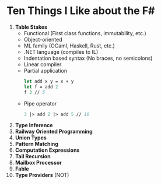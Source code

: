 # Ten Things I Like about the F#
1. **Table Stakes**
   - Functional (First class functions, immutability, etc.)
   - Object-oriented  
   - ML family (OCaml, Haskell, Rust, etc.)
   - .NET language (compiles to IL)      
   - Indentation based syntax (No braces, no semicolons)
   - Linear compiler
   - Partial application 
     ```fsharp
     let add x y = x + y
     let f = add 2
     f 3 // 5
     ```
   - Pipe operator
     ```fsharp
     3 |> add 2 |> add 5 // 10        
     ```
2. **Type Inference** 
3. **Railway Oriented Programming** 
4. **Union Types**
5. **Pattern Matching**
6. **Computation Expressions**
7. **Tail Recursion**
8. **Mailbox Processor**
9. **Fable**
10. **Type Providers** (NOT)